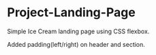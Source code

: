 # Project-Landing-Page

Simple Ice Cream landing page using CSS flexbox.

Added padding(left/right) on header and section.